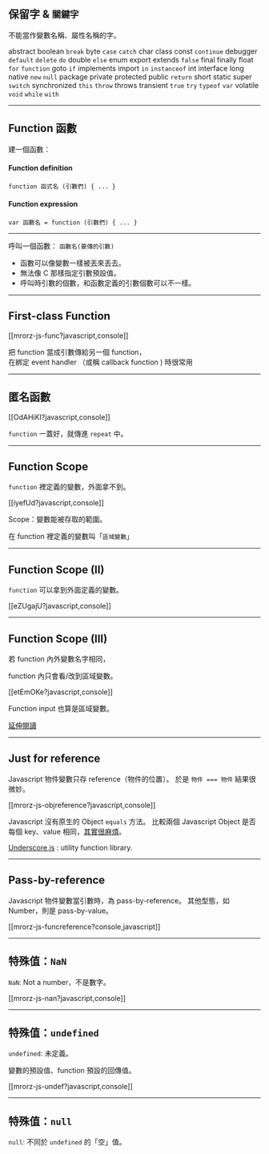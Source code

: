 保留字 & `關鍵字`
-----------
不能當作變數名稱、屬性名稱的字。

abstract boolean `break` byte `case` `catch` char class const `continue`
debugger `default` `delete` `do` double `else` enum export extends
`false` final finally float `for` `function`
goto `if` implements import `in` `instanceof` int
interface long native `new` `null` package private protected public `return`
short static super `switch` synchronized
`this` `throw` throws transient `true` `try` `typeof`
`var` volatile `void` `while` `with`

---

Function 函數
-----------

建一個函數：

#### Function definition

`function 函式名 (引數們) { ... }`

#### Function expression

`var 函數名 = function (引數們) { ... }`

------

呼叫一個函數：
`函數名(要傳的引數)`

<ul class="fragment">
  <li>函數可以像變數一樣被丟來丟去。</li>
  <li>無法像 C 那樣指定引數預設值。</li>
  <li>呼叫時引數的個數，和函數定義的引數個數可以不一樣。</li>
</ul>

<!--

課堂練習：判斷質數的函式
--------------------

請把剛剛「找到 2 ~ N 的所有質數」之中，<br>判斷質數的部分包成 function。

[[mrorz-js-primefunc?javascript,console]]

-->

---

First-class Function
-----------

[[mrorz-js-func?javascript,console]]

把 function 當成引數傳給另一個 function，<br>在綁定 event handler （或稱 callback function ) 時很常用

---

匿名函數
---------

[[OdAHiKI?javascript,console]]

`function` 一蓋好，就傳進 `repeat` 中。

---

Function Scope
------

`function` 裡定義的變數，外面拿不到。

[[iyefUd?javascript,console]]

Scope：變數能被存取的範圍。

在 function 裡定義的變數叫「`區域變數`」

---

Function Scope (II)
------

`function` 可以拿到外面定義的變數。

[[eZUgajU?javascript,console]]

---

Function Scope (III)
------

若 function 內外變數名字相同，

function 內只會看/改到區域變數。

[[etEmOKe?javascript,console]]

Function input 也算是區域變數。

[延伸閱讀](http://blog.taian.su/201210/explaining-javascript-scope-and-closures-by-robert-nyman/)

---

Just for reference
-----------

Javascript 物件變數只存 reference（物件的位置）。
於是 `物件 === 物件` 結果很微妙。

[[mrorz-js-objreference?javascript,console]]

Javascript 沒有原生的 Object `equals` 方法。
比較兩個 Javascript Object 是否每個 key、value 相同，[其實很麻煩](http://stackoverflow.com/questions/201183/how-do-you-determine-equality-for-two-javascript-objects)。

[Underscore.js](http://underscorejs.org) : utility function library.


---

Pass-by-reference
-----------

Javascript 物件變數當引數時，為 pass-by-reference。
其他型態，如 Number，則是 pass-by-value。

[[mrorz-js-funcreference?console,javascript]]

---

特殊值：`NaN`
-----------
`NaN`: Not a number，不是數字。

[[mrorz-js-nan?javascript,console]]

---

特殊值：`undefined`
-----

`undefined`: 未定義。

變數的預設值、function 預設的回傳值。

[[mrorz-js-undef?javascript,console]]

---

特殊值：`null`
-----

`null`: 不同於 `undefined` 的「空」值。
